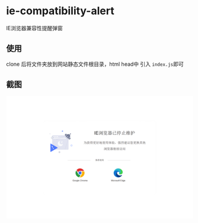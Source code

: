 # ie-compatibility-alert
IE浏览器兼容性提醒弹窗

## 使用
clone 后将文件夹放到网站静态文件根目录，html head中 引入 `index.js`即可

## 截图
![](./screenshot.png)
